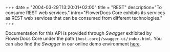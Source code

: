+++
date = "2004-03-29T13:20:01+02:00"
title = "REST"
description="To consume REST web services."
intro="FlowerDocs Core exhibits its services as REST web services that can be consumed from different technologies."
+++


Documentation for this API is provided through _Swagger_ exhibited by FlowerDocs Core under the path `{host.core}/swagger-ui/index.html`.
You can also find the _Swagger_ in our online demo environment [here](https://www.demo.flowerdocs.cloud/flower-docs-ws/swagger-ui/index.html).

